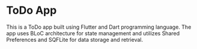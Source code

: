 # ToDo App

This is a ToDo app built using Flutter and Dart programming language. The app uses BLoC architecture for state management and utilizes Shared Preferences and SQFLite for data storage and retrieval.
